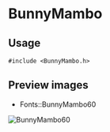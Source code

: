 BunnyMambo
==========

Usage
------

    #include <BunnyMambo.h>

Preview images
--------------
* Fonts::BunnyMambo60 

![BunnyMambo60](https://raw.githubusercontent.com/Cariad/BunnyMambo/master/Preview/BunnyMambo60.png)

